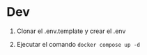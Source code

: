 
# Dev

1. Clonar el .env.template y crear el .env

2. Ejecutar el comando ```docker compose up -d```

<!-- 1 Añado carpeta dist/ a .gitignore -->

<!-- 2 Railway - New - PostgresQl - click en "Connect" 
Apartado Available Variables - DATABASE_URL (Clic en el ojo y click en copiar la cadena de conexión)-->

<!-- 3 Pego la nueva cadena de conexión en el archivo .env
POSTGRES_URL=postgresql://postgres:73mdMWyGDJ0nVtvVU0sX@containers-us-west-107.railway.app:6921/railway -->

<!-- 4 Terminal: npx prisma migrate deploy
Terminal: npm run dev  (Ya estoy en la nueva db y la veo el Railway) -->

<!-- 5 Voy a PM y hago un post POST -->

<!-- 6 Voy a Railway proyecto Progres - OK Ya lo tengo -->

<!-- 7 Vuelvo a poner en .env  POSTGRES_URL=postgresql://postgres:123456@localhost:5432/TODO -->

<!-- 8 En package.json "build": "rimraf ./dist && tsc && npx prisma migrate deploy", 
Así cuando hagamos el build de producción se harán las migraciones-->

<!-- 9 Creo el commit y hago el push -->

<!-- 9B Variables de entorno" -->

<!-- 10 Voy a la url que me dan y añado /api/actiones - OK -->

<!-- 11 En PM sustituyo localhost:300 por la url de railway. Hago nuevos POST para rellenar la nueva db de Railway-->